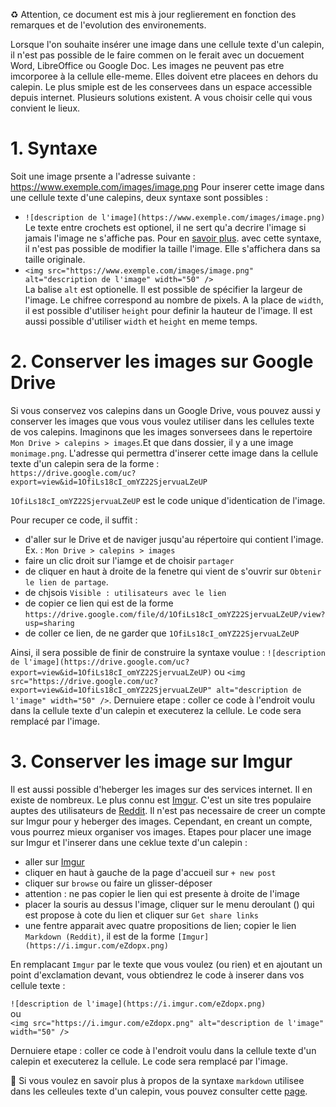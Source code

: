 ♻️ Attention, ce document est mis à jour reglierement en fonction des remarques et de l'evolution des environements.

Lorsque l'on souhaite insérer une image dans une cellule texte d'un calepin, il n'est pas possible de le faire commen on le ferait avec un docuement Word, LibreOffice ou Google Doc. Les images ne peuvent pas etre imcorporee à la cellule elle-meme. Elles doivent etre placees en dehors du calepin. Le plus smiple est de les conservees dans un espace accessible depuis internet. Plusieurs solutions existent. A vous choisir celle qui vous convient le lieux.

# 1. Syntaxe
Soit une image prsente a l'adresse suivante : https://www.exemple.com/images/image.png
Pour inserer cette image dans une cellule texte d'une calepins, deux syntaxe sont possibles :
- `![description de l'image](https://www.exemple.com/images/image.png)`<br />
Le texte entre crochets est optionel, il ne sert qu'a decrire l'image si jamais l'image ne s'affiche pas. Pour en [savoir plus](https://fr.wikipedia.org/wiki/Alternative_textuelle).
avec cette syntaxe, il n'est pas possible de modifier la taille l'image. Elle s'affichera dans sa taille originale.
- `<img src="https://www.exemple.com/images/image.png" alt="description de l'image" width="50" />`<br />
La balise `alt` est optionelle.
Il est possible de spécifier la largeur de l'image. Le chifree correspond au nombre de pixels. A la place de `width`, il est possible d'utiliser `height` pour definir la hauteur de l'image. Il est aussi possible d'utiliser `width` et `height` en meme temps.

# 2. Conserver les images sur Google Drive
Si vous conservez vos calepins dans un Google Drive, vous pouvez aussi y conserver les images que vous vous voulez utiliser dans les cellules texte de vos calepins. Imaginons que les images sonversees dans le repertoire `Mon Drive > calepins > images`.Et que dans dossier, il y a une image `monimage.png`. L'adresse qui permettra d'inserer cette image dans la cellule texte d'un calepin sera de la forme :<br />
`https://drive.google.com/uc?export=view&id=1OfiLs18cI_omYZ22SjervuaLZeUP`

`1OfiLs18cI_omYZ22SjervuaLZeUP` est le code unique d'identication de l'image.

Pour recuper ce code, il suffit :
- d'aller sur le Drive et de naviger jusqu'au répertoire qui contient l'image. Ex. : `Mon Drive > calepins > images`
- faire un clic droit sur l'iamge et de choisir `partager`
- de cliquer en haut à droite de la fenetre qui vient de s'ouvrir sur `Obtenir le lien de partage`.
- de chjsois `Visible : utilisateurs avec le lien`
- de copier ce lien qui est de la forme `https://drive.google.com/file/d/1OfiLs18cI_omYZ22SjervuaLZeUP/view?usp=sharing`
- de coller ce lien, de ne garder que `1OfiLs18cI_omYZ22SjervuaLZeUP`

Ainsi, il sera possible de finir de construire la syntaxe voulue :
`![description de l'image](https://drive.google.com/uc?export=view&id=1OfiLs18cI_omYZ22SjervuaLZeUP)` ou `<img src="https://drive.google.com/uc?export=view&id=1OfiLs18cI_omYZ22SjervuaLZeUP" alt="description de l'image" width="50" />`.
Dernuiere etape : coller ce code à l'endroit voulu dans la cellule texte d'un calepin et executerez la cellule. Le code sera remplacé par l'image.

# 3. Conserver les image sur Imgur
Il est aussi possible d'heberger les images sur des services internet. Il en existe de nombreux. Le plus connu est [Imgur](https://imgur.com/). C'est un site tres populaire auptes des utilisateurs de [Reddit](https://www.reddit.com/). Il n'est pas necessaire de creer un compte sur Imgur pour y heberger des images. Cependant, en creant un compte, vous pourrez mieux organiser vos images.
Etapes pour placer une image sur Imgur et l'inserer dans une ceklue texte d'un calepin :
- aller sur [Imgur](https://imgur.com/)
- cliquer en haut à gauche de la page d'accueil sur `+ new post`
- cliquer sur `browse` ou faire un glisser-déposer
- attention : ne pas copier le lien qui est presente à droite de l'image
- placer la souris au dessus l'image, cliquer sur le menu deroulant () qui est propose à cote du lien et cliquer sur `Get share links`
- une fentre apparait avec quatre propositions de lien; copier le lien `Markdown (Reddit)`, il est de la forme `[Imgur](https://i.imgur.com/eZdopx.png)`

En remplacant `Imgur` par le texte que vous voulez (ou rien) et en ajoutant un point d'exclamation devant, vous obtiendrez le code à inserer dans vos cellule texte :

`![description de l'image](https://i.imgur.com/eZdopx.png)`<br />
ou<br />
`<img src="https://i.imgur.com/eZdopx.png" alt="description de l'image" width="50" />`

Dernuiere etape : coller ce code à l'endroit voulu dans la cellule texte d'un calepin et executerez la cellule. Le code sera remplacé par l'image.



🔎 Si vous voulez en savoir plus à propos de la syntaxe `markdown` utilisee dans les celleules texte d'un calepin, vous pouvez consulter cette [page](https://jupyter-notebook.readthedocs.io/en/stable/examples/Notebook/Working%20With%20Markdown%20Cells.html).

